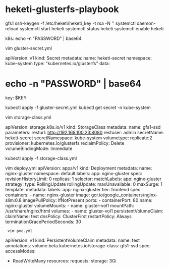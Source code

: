 # heketi-glusterfs-playbook


gfs1
  ssh-keygen -f /etc/heketi/heketi_key -t rsa -N ''
  systemctl daemon-reload
  systemctl start heketi
  systemctl status heketi
  systemctl enable heketi
  
  
  
  
  k8s:
    echo -n "PASSWORD" | base64
    
    
vim gluster-secret.yml

apiVersion: v1
kind: Secret
metadata:
  name: heketi-secret
  namespace: kube-system
type: "kubernetes.io/glusterfs"
data:
  # echo -n "PASSWORD" | base64
  key: $KEY
  
  kubectl apply -f gluster-secret.yml
kubectl get secret -n kube-system



vim storage-class.yml

apiVersion: storage.k8s.io/v1
kind: StorageClass
metadata:
  name: gfs1-ssd
parameters:
  resturl: http://192.168.100.23:8080
  restuser: admin
  secretName: heketi-secret
  secretNamespace: kube-system
  volumetype: replicate:2
provisioner: kubernetes.io/glusterfs
reclaimPolicy: Delete
volumeBindingMode: Immediate
  
 kubectl apply -f storage-class.yml


vim deploy.yml
apiVersion: apps/v1
kind: Deployment
metadata:
  name: nginx-gluster
  namespace: default
  labels:
    app: nginx-gluster
spec:
  revisionHistoryLimit: 0
  replicas: 1
  selector:
    matchLabels:
      app: nginx-gluster
  strategy:
    type: RollingUpdate
    rollingUpdate:
      maxUnavailable: 0
      maxSurge: 1
  template:
    metadata:
      labels:
        app: nginx-gluster
        tier: frontend
    spec:
      containers:
      - name: nginx-gluster
        image: gcr.io/google_containers/nginx-slim:0.8
        imagePullPolicy: IfNotPresent
        ports:
        - containerPort: 80
          name: nginx-gluster
        volumeMounts:
        - name: gluster-vol1
          mountPath: /usr/share/nginx/html
      volumes:
      - name: gluster-vol1
        persistentVolumeClaim:
          claimName: test
      dnsPolicy: ClusterFirst
      restartPolicy: Always
      terminationGracePeriodSeconds: 30
      
      
     vim pvc.yml
apiVersion: v1
kind: PersistentVolumeClaim
metadata:
 name: test
 annotations:
   volume.beta.kubernetes.io/storage-class: gfs1-ssd
spec:
 accessModes:
  - ReadWriteMany
 resources:
   requests:
     storage: 3Gi

 
